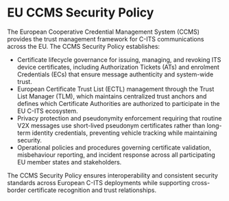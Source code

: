 # **EU CCMS Security Policy**

The European Cooperative Credential Management System (CCMS) provides the trust management framework for C-ITS communications across the EU. The CCMS Security Policy establishes:

- Certificate lifecycle governance for issuing, managing, and revoking ITS device certificates, including Authorization Tickets (ATs) and enrolment Credentials (ECs) that ensure message authenticity and system-wide trust.
- European Certificate Trust List (ECTL) management through the Trust List Manager (TLM), which maintains centralized trust anchors and defines which Certificate Authorities are authorized to participate in the EU C-ITS ecosystem.
- Privacy protection and pseudonymity enforcement requiring that routine V2X messages use short-lived pseudonym certificates rather than long-term identity credentials, preventing vehicle tracking while maintaining security.
- Operational policies and procedures governing certificate validation, misbehaviour reporting, and incident response across all participating EU member states and stakeholders.

The CCMS Security Policy ensures interoperability and consistent security standards across European C-ITS deployments while supporting cross-border certificate recognition and trust relationships.
